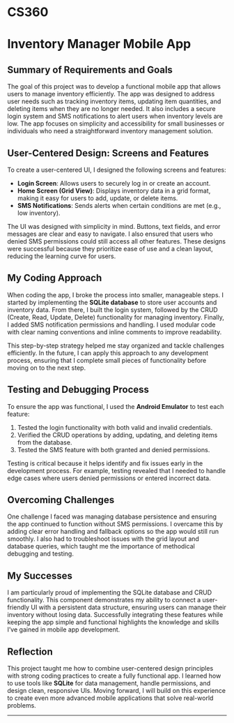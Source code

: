 # CS360
# Inventory Manager Mobile App

## Summary of Requirements and Goals
The goal of this project was to develop a functional mobile app that allows users to manage inventory efficiently. The app was designed to address user needs such as tracking inventory items, updating item quantities, and deleting items when they are no longer needed. It also includes a secure login system and SMS notifications to alert users when inventory levels are low. The app focuses on simplicity and accessibility for small businesses or individuals who need a straightforward inventory management solution.

## User-Centered Design: Screens and Features
To create a user-centered UI, I designed the following screens and features:
- **Login Screen**: Allows users to securely log in or create an account.  
- **Home Screen (Grid View)**: Displays inventory data in a grid format, making it easy for users to add, update, or delete items.  
- **SMS Notifications**: Sends alerts when certain conditions are met (e.g., low inventory).  

The UI was designed with simplicity in mind. Buttons, text fields, and error messages are clear and easy to navigate. I also ensured that users who denied SMS permissions could still access all other features. These designs were successful because they prioritize ease of use and a clean layout, reducing the learning curve for users.

## My Coding Approach
When coding the app, I broke the process into smaller, manageable steps. I started by implementing the **SQLite database** to store user accounts and inventory data. From there, I built the login system, followed by the CRUD (Create, Read, Update, Delete) functionality for managing inventory. Finally, I added SMS notification permissions and handling. I used modular code with clear naming conventions and inline comments to improve readability.

This step-by-step strategy helped me stay organized and tackle challenges efficiently. In the future, I can apply this approach to any development process, ensuring that I complete small pieces of functionality before moving on to the next step.

## Testing and Debugging Process
To ensure the app was functional, I used the **Android Emulator** to test each feature:
1. Tested the login functionality with both valid and invalid credentials.  
2. Verified the CRUD operations by adding, updating, and deleting items from the database.  
3. Tested the SMS feature with both granted and denied permissions.  

Testing is critical because it helps identify and fix issues early in the development process. For example, testing revealed that I needed to handle edge cases where users denied permissions or entered incorrect data.

## Overcoming Challenges
One challenge I faced was managing database persistence and ensuring the app continued to function without SMS permissions. I overcame this by adding clear error handling and fallback options so the app would still run smoothly. I also had to troubleshoot issues with the grid layout and database queries, which taught me the importance of methodical debugging and testing.

## My Successes
I am particularly proud of implementing the SQLite database and CRUD functionality. This component demonstrates my ability to connect a user-friendly UI with a persistent data structure, ensuring users can manage their inventory without losing data. Successfully integrating these features while keeping the app simple and functional highlights the knowledge and skills I’ve gained in mobile app development.

## Reflection
This project taught me how to combine user-centered design principles with strong coding practices to create a fully functional app. I learned how to use tools like **SQLite** for data management, handle permissions, and design clean, responsive UIs. Moving forward, I will build on this experience to create even more advanced mobile applications that solve real-world problems.

---
